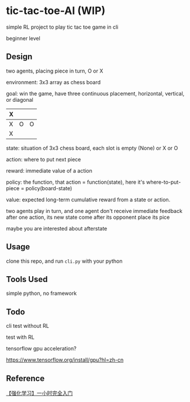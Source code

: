 # tic-tac-toe-AI (WIP)

simple RL project to play tic tac toe game in cli

beginner level

## Design

two agents, placing piece in turn, O or X

environment: 3x3 array as chess board

goal: win the game, have three continuous placement, horizontal, vertical, or diagonal

| X |   |   |
| - | - | - |
| X | O | O |
| X |   |   |

state: situation of 3x3 chess board, each slot is empty (None) or X or O

action: where to put next piece

reward: immediate value of a action

policy: the function, that action = function(state), here it's where-to-put-piece = policy(board-state)

value: expected long-term cumulative reward from a state or action.

two agents play in turn, and one agent don't receive immediate feedback after one action, its new state come after its opponent place its pice

maybe you are interested about afterstate

## Usage

clone this repo, and run `cli.py` with your python

## Tools Used

simple python, no framework

## Todo

cli test without RL

test with RL

tensorflow gpu acceleration?

https://www.tensorflow.org/install/gpu?hl=zh-cn

## Reference

[【强化学习】一小时完全入门](https://www.bilibili.com/video/BV13a4y1J7bw/)
